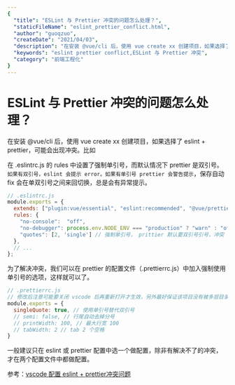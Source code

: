 ```yaml
---
{
  "title": "ESLint 与 Prettier 冲突的问题怎么处理？",
  "staticFileName": "eslint_prettier_conflict.html",
  "author": "guoqzuo",
  "createDate": "2021/04/03",
  "description": "在安装 @vue/cli 后，使用 vue create xx 创建项目，如果选择了 eslint + prettier，可能会出现冲突。比如 在 .eslintrc.js 的 rules 中设置了强制单引号，而默认情况下 prettier 是双引号。`如果有双引号，eslint 会提示 error。如果有单引号 prettier 会警告提示`，保存自动 fix 会在单双引号之间来回切换，总是会有异常提示。",
  "keywords": "eslint prettier conflict,ESLint 与 Prettier 冲突",
  "category": "前端工程化"
}
---
```

# ESLint 与 Prettier 冲突的问题怎么处理？

在安装 @vue/cli 后，使用 vue create xx 创建项目，如果选择了 eslint + prettier，可能会出现冲突。比如

在 .eslintrc.js 的 rules 中设置了强制单引号，而默认情况下 prettier 是双引号。`如果有双引号，eslint 会提示 error。如果有单引号 prettier 会警告提示`，保存自动 fix 会在单双引号之间来回切换，总是会有异常提示。
```js
// .eslintrc.js
module.exports = {
  extends: ["plugin:vue/essential", "eslint:recommended", "@vue/prettier"],
  rules: {
    "no-console":  "off",
    "no-debugger": process.env.NODE_ENV === "production" ? "warn" : "off",
    "quotes": [2, 'single'] // 强制单引号， prittier 默认要双引号引号，冲突
  },
  // ...
};
```

为了解决冲突，我们可以在 prettier 的配置文件（.prettierrc.js）中加入强制使用单引号的选项，这样就可以了。
```js
// .prettierrc.js
// 修改后注意可能要关闭 vscode 后再重新打开才生效，另外最好保证该项目没有被多层目录嵌套，直接打开的项目
module.exports = {
  singleQuote: true, // 使用单引号替代双引号
  // semi: false, // 行尾自动去掉分号
  // printWidth: 100, // 最大行宽 100
  // tabWidth: 2 // tab 2 个空格
}
```

一般建议只在 eslint 或 prettier 配置中选一个做配置，除非有解决不了的冲突，才在两个配置文件中都做配置。

参考：[vscode 配置 eslint + prettier冲突问题](https://segmentfault.com/q/1010000016953293)